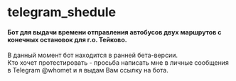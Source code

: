 # telegram_shedule
#### Бот для выдачи времени отправления автобусов двух маршрутов с конечных остановок для г.о. Тейково.
В данный момент бот находится в ранней бета-версии.  
Кто хочет протестировать - просьба написать мне в личные сообщения в Telegram @whomet и я выдам Вам ссылку на бота.
